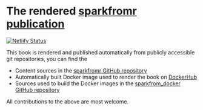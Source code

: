 # The rendered [sparkfromr publication](https://sparkfromr.com)

[![Netlify Status](https://api.netlify.com/api/v1/badges/2a53af41-32fa-4148-80c4-6ac3ceb8bbbf/deploy-status)](https://app.netlify.com/sites/suspicious-nobel-df2e83/deploys)

This book is rendered and published automatically from publicly accessible git repositories, you can find the

- Content sources in the [sparkfromr GitHub repository](https://github.com/jozefhajnala/sparkfromr)
- Automatically built Docker image used to render the book on [DockerHub](https://hub.docker.com/repository/docker/jozefhajnala/sparkfromr)
- Sources used to build the Docker images in the [sparkfrom_docker GitHub repository](https://github.com/jozefhajnala/sparkfromr_docker)

All contributions to the above are most welcome.
